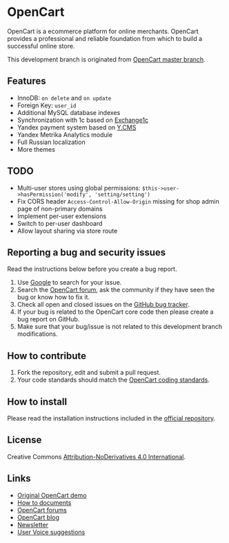 # OpenCart

OpenCart is a ecommerce platform for online merchants. OpenCart provides a professional and reliable foundation from which to build a successful online store.

This development branch is originated from [OpenCart master branch](https://github.com/opencart/opencart/).

## Features
* InnoDB: ```on delete``` and ```on update```
* Foreign Key: ```user_id```
* Additional MySQL database indexes
* Synchronization with 1c based on [Exchange1c](https://github.com/KirilLoveVE/opencart2-exchange1c/commit/39a8106f39f2abfd0a88ddf98df0864ecec092e0)
* Yandex payment system based on [Y.CMS](https://github.com/yandex-money/yandex-money-ycms-opencart3/commit/967b7b62e1681519f8a153ac4e528a9a5449f924)
* Yandex Metrika Analytics module
* Full Russian localization
* More themes

## TODO
* Multi-user stores using global permissions: ```$this->user->hasPermission('modify', 'setting/setting')```
* Fix CORS header ```Access-Control-Allow-Origin``` missing for shop admin page of non-primary domains
* Implement per-user extensions
* Switch to per-user dashboard
* Allow layout sharing via store route

## Reporting a bug and security issues

Read the instructions below before you create a bug report.

 1. Use [Google](http://www.google.com) to search for your issue.
 2. Search the [OpenCart forum](http://forum.opencart.com/viewforum.php?f=191), ask the community if they have seen the bug or know how to fix it.
 3. Check all open and closed issues on the [GitHub bug tracker](https://github.com/opencart/opencart/issues).
 4. If your bug is related to the OpenCart core code then please create a bug report on GitHub.
 5. Make sure that your bug/issue is not related to this development branch modifications.

## How to contribute

1. Fork the repository, edit and submit a pull request.
2. Your code standards should match the [OpenCart coding standards](https://github.com/opencart/opencart/wiki/Coding-standards).

## How to install

Please read the installation instructions included in the [official repository](https://github.com/opencart/opencart/blob/master/install.txt).

## License

Creative Commons [Attribution-NoDerivatives 4.0 International](https://creativecommons.org/licenses/by-nd/4.0/legalcode).

## Links

- [Original OpenCart demo](https://www.opencart.com/index.php?route=cms/demo)
- [How to documents](http://docs.opencart.com/)
- [OpenCart forums](http://forum.opencart.com/)
- [OpenCart blog](http://www.opencart.com/index.php?route=feature/blog)
- [Newsletter](http://newsletter.opencart.com/h/r/B660EBBE4980C85C)
- [User Voice suggestions](http://opencart.uservoice.com)

